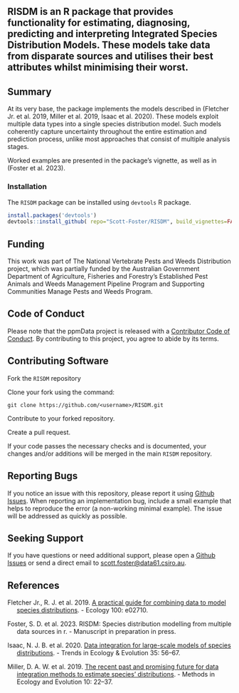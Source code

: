 
## RISDM is an R package that provides functionality for estimating, diagnosing, predicting and interpreting Integrated Species Distribution Models. These models take data from disparate sources and utilises their best attributes whilst minimising their worst.

## Summary

At its very base, the package implements the models described in
(Fletcher Jr. et al. 2019, Miller et al. 2019, Isaac et al. 2020). These
models exploit multiple data types into a single species distribution
model. Such models coherently capture uncertainty throughout the entire
estimation and prediction process, unlike most approaches that consist
of multiple analysis stages.

Worked examples are presented in the package’s vignette, as well as in
(Foster et al. 2023).

### Installation

The `RISDM` package can be installed using `devtools` R package.

``` r
install.packages('devtools')
devtools::install_github( repo="Scott-Foster/RISDM", build_vignettes=FALSE)
```

## Funding

This work was part of The National Vertebrate Pests and Weeds
Distribution project, which was partially funded by the Australian
Government Department of Agriculture, Fisheries and Forestry’s
Established Pest Animals and Weeds Management Pipeline Program and
Supporting Communities Manage Pests and Weeds Program.

## Code of Conduct

Please note that the ppmData project is released with a [Contributor
Code of
Conduct](https://contributor-covenant.org/version/2/0/CODE_OF_CONDUCT.html).
By contributing to this project, you agree to abide by its terms.

## Contributing Software

Fork the `RISDM` repository

Clone your fork using the command:

`git clone https://github.com/<username>/RISDM.git`

Contribute to your forked repository.

Create a pull request.

If your code passes the necessary checks and is documented, your changes
and/or additions will be merged in the main `RISDM` repository.

## Reporting Bugs

If you notice an issue with this repository, please report it using
[Github Issues](https://github.com/Scott-Foster/RISDM/issues). When
reporting an implementation bug, include a small example that helps to
reproduce the error (a non-working minimal example). The issue will be
addressed as quickly as possible.

## Seeking Support

If you have questions or need additional support, please open a [Github
Issues](https://github.com/Scott-Foster/RISDM/issues) or send a direct
email to <scott.foster@data61.csiro.au>.

## References

<div id="refs" class="references csl-bib-body hanging-indent">

<div id="ref-fle19" class="csl-entry">

Fletcher Jr., R. J. et al. 2019. [A practical guide for combining data
to model species distributions](https://doi.org/10.1002/ecy.2710). -
Ecology 100: e02710.

</div>

<div id="ref-fos23" class="csl-entry">

Foster, S. D. et al. 2023. RISDM: Species distribution modelling from
multiple data sources in r. - Manuscript in preparation in press.

</div>

<div id="ref-isa20" class="csl-entry">

Isaac, N. J. B. et al. 2020. [Data integration for large-scale models of
species distributions](https://doi.org/10.1016/j.tree.2019.08.006). -
Trends in Ecology & Evolution 35: 56–67.

</div>

<div id="ref-mil19" class="csl-entry">

Miller, D. A. W. et al. 2019. [The recent past and promising future for
data integration methods to estimate species’
distributions](https://doi.org/10.1111/2041-210X.13110). - Methods in
Ecology and Evolution 10: 22–37.

</div>

</div>
